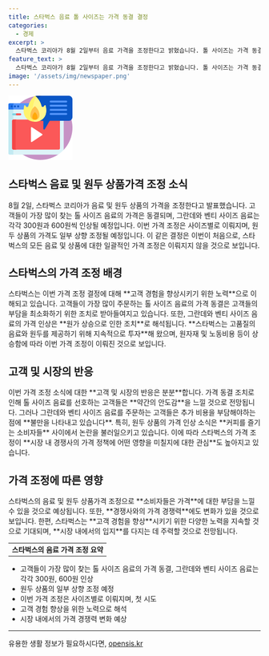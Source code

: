```yaml
---
title: 스타벅스 음료 톨 사이즈는 가격 동결 결정
categories:
  - 경제
excerpt: >
  스타벅스 코리아가 8월 2일부터 음료 가격을 조정한다고 밝혔습니다. 톨 사이즈는 가격 동결, 그란데는 300원, 벤티는 600원 인상. 사이즈별 가격 조정은 이번이 처음이며, 원두 상품군도 상향 조정될 예정. #스타벅스 #가격조정 #음료
feature_text: >
  스타벅스 코리아가 8월 2일부터 음료 가격을 조정한다고 밝혔습니다. 톨 사이즈는 가격 동결, 그란데는 300원, 벤티는 600원 인상. 사이즈별 가격 조정은 이번이 처음이며, 원두 상품군도 상향 조정될 예정. #스타벅스 #가격조정 #음료
image: '/assets/img/newspaper.png'
---
```


<p><img src="/assets/img/news.png" alt="rentncar 속보" /></p>

<h2>스타벅스 음료 및 원두 상품가격 조정 소식</h2>

<p data-ke-size="size16">8월 2일, 스타벅스 코리아가 음료 및 원두 상품의 가격을 조정한다고 발표했습니다. 고객들이 가장 많이 찾는 톨 사이즈 음료의 가격은 동결되며, 그란데와 벤티 사이즈 음료는 각각 300원과 600원씩 인상될 예정입니다. 이번 가격 조정은 사이즈별로 이뤄지며, 원두 상품의 가격도 일부 상향 조정될 예정입니다. 이 같은 결정은 이번이 처음으로, 스타벅스의 모든 음료 및 상품에 대한 일괄적인 가격 조정은 이뤄지지 않을 것으로 보입니다.</p>

<h2 data-ke-size="size26">스타벅스의 가격 조정 배경</h2>

<p>스타벅스는 이번 가격 조정 결정에 대해 **고객 경험을 향상시키기 위한 노력**으로 이해되고 있습니다. 고객들이 가장 많이 주문하는 톨 사이즈 음료의 가격 동결은 고객들의 부담을 최소화하기 위한 조치로 받아들여지고 있습니다. 또한, 그란데와 벤티 사이즈 음료의 가격 인상은 **원가 상승으로 인한 조치**로 해석됩니다. **스타벅스는 고품질의 음료와 원두를 제공하기 위해 지속적으로 투자**해 왔으며, 원자재 및 노동비용 등이 상승함에 따라 이번 가격 조정이 이뤄진 것으로 보입니다.</p>

<h2 data-ke-size="size26">고객 및 시장의 반응</h2>

<p>이번 가격 조정 소식에 대한 **고객 및 시장의 반응은 분분**합니다. 가격 동결 조치로 인해 톨 사이즈 음료를 선호하는 고객들은 **약간의 안도감**을 느낄 것으로 전망됩니다. 그러나 그란데와 벤티 사이즈 음료를 주문하는 고객들은 추가 비용을 부담해야하는 점에 **불만을 나타내고 있습니다**. 특히, 원두 상품의 가격 인상 소식은 **커피를 즐기는 소비자들** 사이에서 논란을 불러일으키고 있습니다. 이에 따라 스타벅스의 가격 조정이 **시장 내 경쟁사의 가격 정책에 어떤 영향을 미칠지에 대한 관심**도 높아지고 있습니다.</p>

<h2 data-ke-size="size26">가격 조정에 따른 영향</h2>

<p>스타벅스의 음료 및 원두 상품가격 조정으로 **소비자들은 가격**에 대한 부담을 느낄 수 있을 것으로 예상됩니다. 또한, **경쟁사와의 가격 경쟁력**에도 변화가 있을 것으로 보입니다. 한편, 스타벅스는 **고객 경험을 향상**시키기 위한 다양한 노력을 지속할 것으로 기대되며, **시장 내에서의 입지**를 다지는 데 주력할 것으로 전망됩니다.</p>

<table>
    <tbody>
        <tr>
            <td style="text-align: center; height: 17px;"><b>스타벅스의 음료 가격 조정 요약</b></td>
        </tr>
    </tbody>
</table>

<ul>
    <li>고객들이 가장 많이 찾는 톨 사이즈 음료의 가격 동결, 그란데와 벤티 사이즈 음료는 각각 300원, 600원 인상</li>
    <li>원두 상품의 일부 상향 조정 예정</li>
    <li>이번 가격 조정은 사이즈별로 이뤄지며, 첫 시도</li>
    <li>고객 경험 향상을 위한 노력으로 해석</li>
    <li>시장 내에서의 가격 경쟁력 변화 예상</li>
</ul>

<p><hr></p>
유용한 생활 정보가 필요하시다면, <a href="https://opensis.kr" rel="dofollow">opensis.kr</a>


